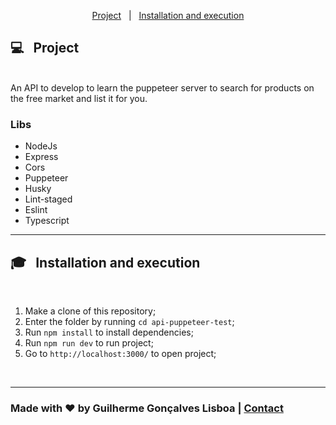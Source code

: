 <p align="center">
  <a href="#💻-project">Project</a>&nbsp;&nbsp;&nbsp;|&nbsp;&nbsp;
  <a href="#🎓-installation-and-execution">Installation and execution</a>
</p>

## 💻 &nbsp; Project

<br />
An API to develop to learn the puppeteer server to search for products on the free market and list it for you.
<br />

### Libs

* NodeJs
* Express
* Cors
* Puppeteer
* Husky
* Lint-staged
* Eslint
* Typescript
---

## 🎓 &nbsp; Installation and execution

<br />

01. Make a clone of this repository;
00. Enter the folder by running `cd api-puppeteer-test`;
00. Run `npm install` to install dependencies;
00. Run `npm run dev` to run project;
00. Go to `http://localhost:3000/` to open project;

<br />

---

### Made with ♥ by Guilherme Gonçalves Lisboa |  [Contact](https://www.linkedin.com/in/guilhermegon%C3%A7alveslisboa/)

